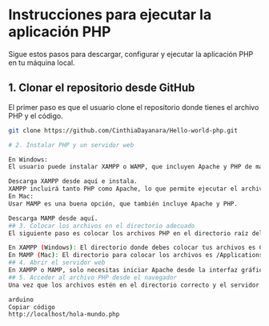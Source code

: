 # Instrucciones para ejecutar la aplicación PHP

Sigue estos pasos para descargar, configurar y ejecutar la aplicación PHP en tu máquina local.

## 1. Clonar el repositorio desde GitHub

El primer paso es que el usuario clone el repositorio donde tienes el archivo PHP y el código.

```bash
git clone https://github.com/CinthiaDayanara/Hello-world-php.git

# 2. Instalar PHP y un servidor web

En Windows:
El usuario puede instalar XAMPP o WAMP, que incluyen Apache y PHP de manera sencilla.

Descarga XAMPP desde aquí e instala.
XAMPP incluirá tanto PHP como Apache, lo que permite ejecutar el archivo PHP en el servidor local.
En Mac:
Usar MAMP es una buena opción, que también incluye Apache y PHP.

Descarga MAMP desde aquí.
## 3. Colocar los archivos en el directorio adecuado
El siguiente paso es colocar los archivos PHP en el directorio raíz del servidor web:

En XAMPP (Windows): El directorio donde debes colocar tus archivos es C:\xampp\htdocs\.
En MAMP (Mac): El directorio para colocar los archivos es /Applications/MAMP/htdocs/.
## 4. Abrir el servidor web
En XAMPP o MAMP, solo necesitas iniciar Apache desde la interfaz gráfica de la aplicación.
## 5. Acceder al archivo PHP desde el navegador
Una vez que los archivos estén en el directorio correcto y el servidor web esté funcionando, puedes abrir tu navegador y acceder a la aplicación mediante:

arduino
Copiar código
http://localhost/hola-mundo.php